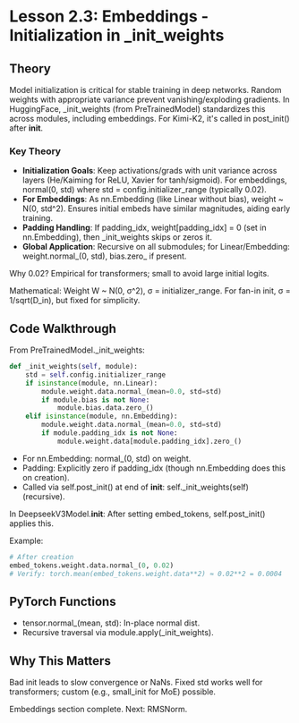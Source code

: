 # Lesson 2.3: Embeddings - Initialization in _init_weights

## Theory

Model initialization is critical for stable training in deep networks. Random weights with appropriate variance prevent vanishing/exploding gradients. In HuggingFace, _init_weights (from PreTrainedModel) standardizes this across modules, including embeddings. For Kimi-K2, it's called in post_init() after __init__.

### Key Theory
- **Initialization Goals**: Keep activations/grads with unit variance across layers (He/Kaiming for ReLU, Xavier for tanh/sigmoid). For embeddings, normal(0, std) where std = config.initializer_range (typically 0.02).
- **For Embeddings**: As nn.Embedding (like Linear without bias), weight ~ N(0, std^2). Ensures initial embeds have similar magnitudes, aiding early training.
- **Padding Handling**: If padding_idx, weight[padding_idx] = 0 (set in nn.Embedding), then _init_weights skips or zeros it.
- **Global Application**: Recursive on all submodules; for Linear/Embedding: weight.normal_(0, std), bias.zero_ if present.

Why 0.02? Empirical for transformers; small to avoid large initial logits.

Mathematical: Weight W ~ N(0, σ^2), σ = initializer_range. For fan-in init, σ = 1/sqrt(D_in), but fixed for simplicity.

## Code Walkthrough

From PreTrainedModel._init_weights:

```python
def _init_weights(self, module):
    std = self.config.initializer_range
    if isinstance(module, nn.Linear):
        module.weight.data.normal_(mean=0.0, std=std)
        if module.bias is not None:
            module.bias.data.zero_()
    elif isinstance(module, nn.Embedding):
        module.weight.data.normal_(mean=0.0, std=std)
        if module.padding_idx is not None:
            module.weight.data[module.padding_idx].zero_()
```

- For nn.Embedding: normal_(0, std) on weight.
- Padding: Explicitly zero if padding_idx (though nn.Embedding does this on creation).
- Called via self.post_init() at end of __init__: self._init_weights(self) (recursive).

In DeepseekV3Model.__init__: After setting embed_tokens, self.post_init() applies this.

Example:
```python
# After creation
embed_tokens.weight.data.normal_(0, 0.02)
# Verify: torch.mean(embed_tokens.weight.data**2) ≈ 0.02**2 = 0.0004
```

## PyTorch Functions
- tensor.normal_(mean, std): In-place normal dist.
- Recursive traversal via module.apply(_init_weights).

## Why This Matters
Bad init leads to slow convergence or NaNs. Fixed std works well for transformers; custom (e.g., small_init for MoE) possible.

Embeddings section complete. Next: RMSNorm.
